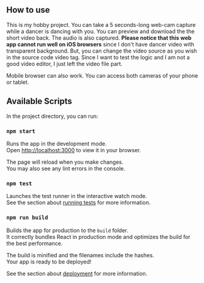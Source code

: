 ## How to use

This is my hobby project. You can take a 5 seconds-long web-cam capture while a dancer is dancing with you. You can preview and download the the short video back. The audio is also captured. **Please notice that this web app cannot run well on iOS browsers** since I don't have dancer video with transparent background. But, you can change the video source as you wish in the source code video tag. Since I want to test the logic and I am not a good video editor, I just left the video file part.

Mobile browser can also work. You can access both cameras of your phone or tablet.


## Available Scripts

In the project directory, you can run:

### `npm start`

Runs the app in the development mode.\
Open [http://localhost:3000](http://localhost:3000) to view it in your browser.

The page will reload when you make changes.\
You may also see any lint errors in the console.

### `npm test`

Launches the test runner in the interactive watch mode.\
See the section about [running tests](https://facebook.github.io/create-react-app/docs/running-tests) for more information.

### `npm run build`

Builds the app for production to the `build` folder.\
It correctly bundles React in production mode and optimizes the build for the best performance.

The build is minified and the filenames include the hashes.\
Your app is ready to be deployed!

See the section about [deployment](https://facebook.github.io/create-react-app/docs/deployment) for more information.


